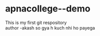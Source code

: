 # apnacollege--demo
This is my first git respository
<br>
author -akash so gya h kuch nhi ho payega
